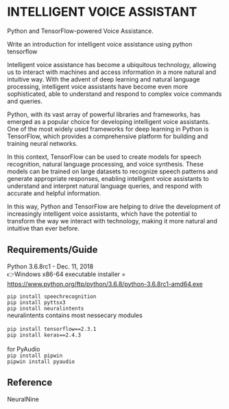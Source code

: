 # INTELLIGENT VOICE ASSISTANT
Python and TensorFlow-powered Voice Assistance.

Write an introduction for intelligent voice assistance using python tensorflow<br>

Intelligent voice assistance has become a ubiquitous technology, allowing us to interact with machines and access information in a more natural and intuitive way. With the advent of deep learning and natural language processing, intelligent voice assistants have become even more sophisticated, able to understand and respond to complex voice commands and queries.<br>

Python, with its vast array of powerful libraries and frameworks, has emerged as a popular choice for developing intelligent voice assistants. One of the most widely used frameworks for deep learning in Python is TensorFlow, which provides a comprehensive platform for building and training neural networks. <br>

In this context, TensorFlow can be used to create models for speech recognition, natural language processing, and voice synthesis. These models can be trained on large datasets to recognize speech patterns and generate appropriate responses, enabling intelligent voice assistants to understand and interpret natural language queries, and respond with accurate and helpful information.<br>

In this way, Python and TensorFlow are helping to drive the development of increasingly intelligent voice assistants, which have the potential to transform the way we interact with technology, making it more natural and intuitive than ever before.<br>

## Requirements/Guide
Python 3.6.8rc1 - Dec. 11, 2018<br>
👉Windows x86-64 executable installer = https://www.python.org/ftp/python/3.6.8/python-3.6.8rc1-amd64.exe <br>

`pip install speechrecognition`<br>
`pip install pyttsx3`<br>
`pip install neuralintents`<br>
    neuralintents contains most nessecary modules <br>
<br>
`pip install tensorflow==2.3.1`<br>
`pip install keras==2.4.3`<br>
<br>
for PyAudio<br>
`pip install pipwin`<br>
`pipwin install pyaudio`<br>

## Reference
NeuralNine
